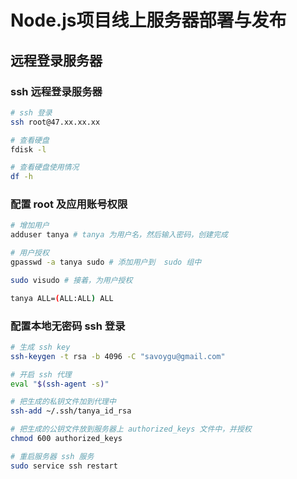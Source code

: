 # Node.js项目线上服务器部署与发布

## 远程登录服务器

### ssh 远程登录服务器

```bash
# ssh 登录
ssh root@47.xx.xx.xx

# 查看硬盘
fdisk -l

# 查看硬盘使用情况
df -h
```

### 配置 root 及应用账号权限

```bash
# 增加用户
adduser tanya # tanya 为用户名，然后输入密码，创建完成

# 用户授权
gpasswd -a tanya sudo # 添加用户到  sudo 组中

sudo visudo # 接着，为用户授权

tanya ALL=(ALL:ALL) ALL
```

### 配置本地无密码 ssh 登录

```bash
# 生成 ssh key
ssh-keygen -t rsa -b 4096 -C "savoygu@gmail.com"

# 开启 ssh 代理
eval "$(ssh-agent -s)"

# 把生成的私钥文件加到代理中
ssh-add ~/.ssh/tanya_id_rsa

# 把生成的公钥文件放到服务器上 authorized_keys 文件中，并授权
chmod 600 authorized_keys

# 重启服务器 ssh 服务
sudo service ssh restart
```